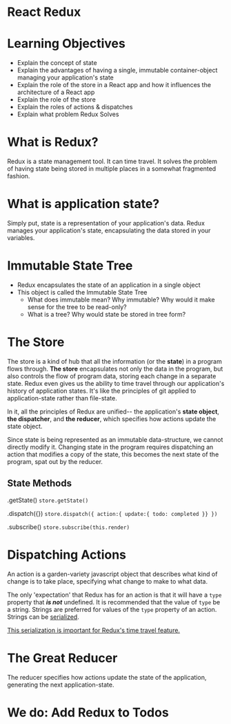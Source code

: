 # React Redux

# Learning Objectives
  - Explain the concept of state
  - Explain the advantages of having a single, immutable container-object managing your application's state
  - Explain the role of the store in a React app and how it influences the architecture of a React app
  - Explain the role of the store
  - Explain the roles of actions & dispatches
  - Explain what problem Redux Solves

# What is Redux?

Redux is a state management tool. It can time travel. It solves the problem of having state being stored in multiple places in a somewhat fragmented fashion.

# What is application state?

Simply put, state is a representation of your application's data. Redux manages your application's state, encapsulating the data stored in your variables.

# Immutable State Tree

  - Redux encapsulates the state of an application in a single object
  - This object is called the Immutable State Tree
    - What does immutable mean? Why immutable? Why would it make sense for the tree to be read-only?
    - What is a tree? Why would state be stored in tree form?


# The Store
The store is a kind of hub that all the information (or the **state**) in a program flows through. **The store** encapsulates not only the data in the program, but also controls the flow of program data, storing each change in a separate state. Redux even gives us the ability to time travel through our application's history of application states. It's like the principles of git applied to application-state rather than file-state.

In it, all the principles of Redux are unified-- the application's **state object**, **the dispatcher**, and **the reducer**, which specifies how actions update the state object.

Since state is being represented as an immutable data-structure, we cannot directly modify it. Changing state in the program requires dispatching an action that modifies a copy of the state, this becomes the next state of the program, spat out by the reducer.

## State Methods

.getState()
`store.getState()`

.dispatch({})
`store.dispatch({ action:{ update:{ todo: completed }} })`

.subscribe()
`store.subscribe(this.render)`


# Dispatching Actions

An action is a garden-variety javascript object that describes what kind of change is to take place, specifying what change to make to what data.

The only 'expectation' that Redux has for an action is that it will have a `type` property that ***is not*** undefined. It is recommended that the value of `type` be a string. Strings are preferred for values of the `type` property of an action. Strings can be [serialized](https://en.wikipedia.org/wiki/Serialization).

[This serialization is important for Redux's time travel feature.](https://github.com/reactjs/redux/blob/master/docs/faq/Actions.md#actions-string-constants)

# The Great Reducer

The reducer specifies how actions update the state of the application, generating the next application-state.

# We do: Add Redux to Todos
